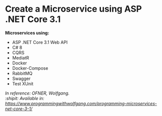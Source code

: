 # Create a Microservice using ASP .NET Core 3.1

**Microservices using:**

- ASP .NET Core 3.1 Web API
- C# 8
- CQRS 
- MediatR
- Docker
- Docker-Compose 
- RabbitMQ
- Swagger
- Test XUnit

*In reference: OFNER, Wolfgang.  
:shipit: Available in: https://www.programmingwithwolfgang.com/programming-microservices-net-core-3-1/*

